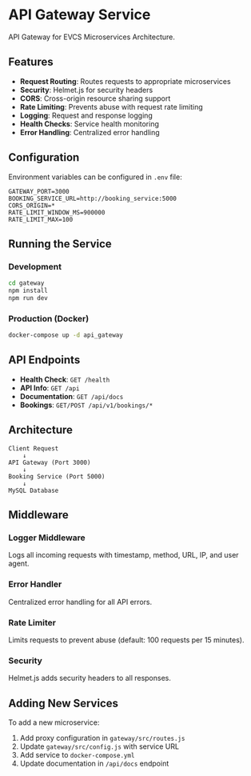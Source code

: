 # API Gateway Service

API Gateway for EVCS Microservices Architecture.

## Features

- **Request Routing**: Routes requests to appropriate microservices
- **Security**: Helmet.js for security headers
- **CORS**: Cross-origin resource sharing support
- **Rate Limiting**: Prevents abuse with request rate limiting
- **Logging**: Request and response logging
- **Health Checks**: Service health monitoring
- **Error Handling**: Centralized error handling

## Configuration

Environment variables can be configured in `.env` file:

```env
GATEWAY_PORT=3000
BOOKING_SERVICE_URL=http://booking_service:5000
CORS_ORIGIN=*
RATE_LIMIT_WINDOW_MS=900000
RATE_LIMIT_MAX=100
```

## Running the Service

### Development

```bash
cd gateway
npm install
npm run dev
```

### Production (Docker)

```bash
docker-compose up -d api_gateway
```

## API Endpoints

- **Health Check**: `GET /health`
- **API Info**: `GET /api`
- **Documentation**: `GET /api/docs`
- **Bookings**: `GET/POST /api/v1/bookings/*`

## Architecture

```
Client Request
    ↓
API Gateway (Port 3000)
    ↓
Booking Service (Port 5000)
    ↓
MySQL Database
```

## Middleware

### Logger Middleware
Logs all incoming requests with timestamp, method, URL, IP, and user agent.

### Error Handler
Centralized error handling for all API errors.

### Rate Limiter
Limits requests to prevent abuse (default: 100 requests per 15 minutes).

### Security
Helmet.js adds security headers to all responses.

## Adding New Services

To add a new microservice:

1. Add proxy configuration in `gateway/src/routes.js`
2. Update `gateway/src/config.js` with service URL
3. Add service to `docker-compose.yml`
4. Update documentation in `/api/docs` endpoint

